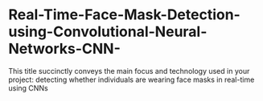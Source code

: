 # Real-Time-Face-Mask-Detection-using-Convolutional-Neural-Networks-CNN-
This title succinctly conveys the main focus and technology used in your project: detecting whether individuals are wearing face masks in real-time using CNNs
